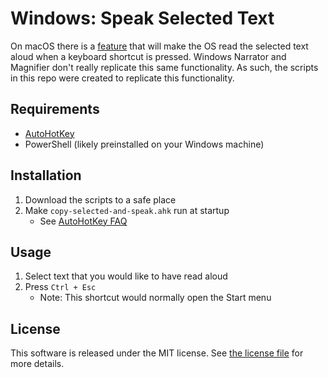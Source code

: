 # Windows: Speak Selected Text

On macOS there is a [feature][macos-docs] that will make the OS read the selected text
aloud when a keyboard shortcut is pressed. Windows Narrator and Magnifier don't really
replicate this same functionality. As such, the scripts in this repo were created to
replicate this functionality.

[macos-docs]: https://support.apple.com/guide/mac-help/have-your-mac-speak-text-thats-on-the-screen-mh27448/mac#mchlf7772701

## Requirements

   * [AutoHotKey](https://www.autohotkey.com/)
   * PowerShell (likely preinstalled on your Windows machine)

## Installation

   1. Download the scripts to a safe place
   2. Make `copy-selected-and-speak.ahk` run at startup
      * See [AutoHotKey FAQ](https://www.autohotkey.com/docs/FAQ.htm#Startup)

## Usage

   1. Select text that you would like to have read aloud
   2. Press `Ctrl + Esc`
      * Note: This shortcut would normally open the Start menu

## License

This software is released under the MIT license. See [the license file](LICENSE) for more
details.
